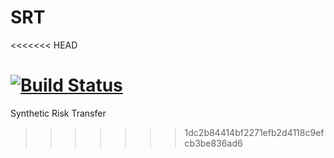 # SRT
<<<<<<< HEAD

[![Build Status](https://github.com/gyansinha/SRT.jl/workflows/CI/badge.svg)](https://github.com/gyansinha/SRT.jl/actions)
=======
Synthetic Risk Transfer
>>>>>>> 1dc2b84414bf2271efb2d4118c9efcb3be836ad6
